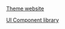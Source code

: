 [Theme website](https://github.com/dengwb1991/NishinoKana/tree/master/nishino-kana)

[UI Component library](https://github.com/dengwb1991/NishinoKana/tree/master/kana-ui)